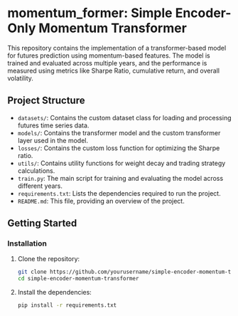 # momentum_former: Simple Encoder-Only Momentum Transformer

This repository contains the implementation of a transformer-based model for futures prediction using momentum-based features. The model is trained and evaluated across multiple years, and the performance is measured using metrics like Sharpe Ratio, cumulative return, and overall volatility.

## Project Structure

- `datasets/`: Contains the custom dataset class for loading and processing futures time series data.
- `models/`: Contains the transformer model and the custom transformer layer used in the model.
- `losses/`: Contains the custom loss function for optimizing the Sharpe ratio.
- `utils/`: Contains utility functions for weight decay and trading strategy calculations.
- `train.py`: The main script for training and evaluating the model across different years.
- `requirements.txt`: Lists the dependencies required to run the project.
- `README.md`: This file, providing an overview of the project.

## Getting Started

### Installation

1. Clone the repository:
   ```sh
   git clone https://github.com/yourusername/simple-encoder-momentum-transformer.git
   cd simple-encoder-momentum-transformer
   ```

2. Install the dependencies:
   ```sh
   pip install -r requirements.txt
   ```

